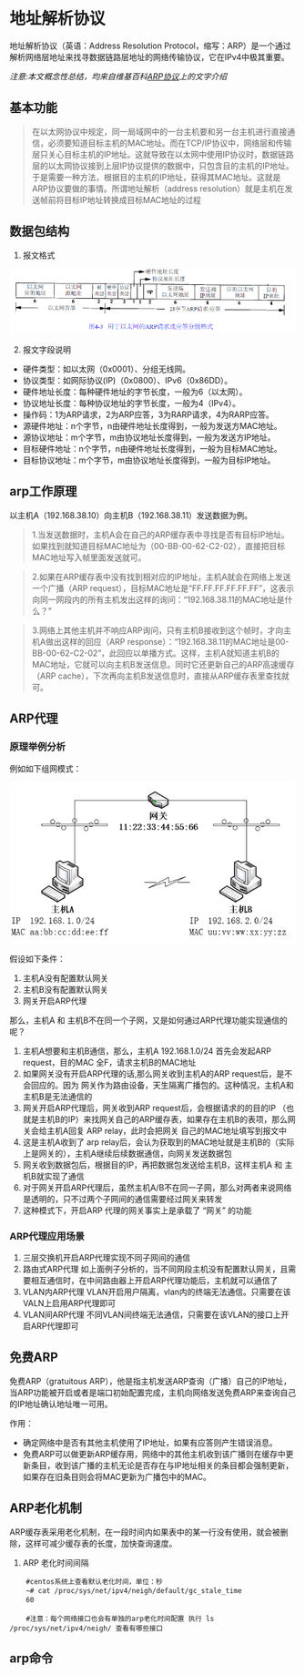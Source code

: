 # 地址解析协议

地址解析协议（英语：Address Resolution Protocol，缩写：ARP）是一个通过解析网络层地址来找寻数据链路层地址的网络传输协议，它在IPv4中极其重要。

_注意:本文概念性总结，均来自维基百科[ARP协议](https://zh.wikipedia.org/wiki/%E5%9C%B0%E5%9D%80%E8%A7%A3%E6%9E%90%E5%8D%8F%E8%AE%AE)上的文字介绍_

## 基本功能
>在以太网协议中规定，同一局域网中的一台主机要和另一台主机进行直接通信，必须要知道目标主机的MAC地址。而在TCP/IP协议中，网络层和传输层只关心目标主机的IP地址。这就导致在以太网中使用IP协议时，数据链路层的以太网协议接到上层IP协议提供的数据中，只包含目的主机的IP地址。于是需要一种方法，根据目的主机的IP地址，获得其MAC地址。这就是ARP协议要做的事情。所谓地址解析（address resolution）就是主机在发送帧前将目标IP地址转换成目标MAC地址的过程

## 数据包结构

1. 报文格式
   
![arp报文格式](images/arp.png)

2. 报文字段说明
   
* 硬件类型：如以太网（0x0001）、分组无线网。
* 协议类型：如网际协议(IP)（0x0800）、IPv6（0x86DD）。
* 硬件地址长度：每种硬件地址的字节长度，一般为6（以太网）。
* 协议地址长度：每种协议地址的字节长度，一般为4（IPv4）。
* 操作码：1为ARP请求，2为ARP应答，3为RARP请求，4为RARP应答。
* 源硬件地址：n个字节，n由硬件地址长度得到，一般为发送方MAC地址。
* 源协议地址：m个字节，m由协议地址长度得到，一般为发送方IP地址。
* 目标硬件地址：n个字节，n由硬件地址长度得到，一般为目标MAC地址。
* 目标协议地址：m个字节，m由协议地址长度得到，一般为目标IP地址。

## arp工作原理
以主机A（192.168.38.10）向主机B（192.168.38.11）发送数据为例。
>1.当发送数据时，主机A会在自己的ARP缓存表中寻找是否有目标IP地址。如果找到就知道目标MAC地址为（00-BB-00-62-C2-02），直接把目标MAC地址写入帧里面发送就可。

>2.如果在ARP缓存表中没有找到相对应的IP地址，主机A就会在网络上发送一个广播（ARP request），目标MAC地址是“FF.FF.FF.FF.FF.FF”，这表示向同一网段内的所有主机发出这样的询问：“192.168.38.11的MAC地址是什么？”

>3.网络上其他主机并不响应ARP询问，只有主机B接收到这个帧时，才向主机A做出这样的回应（ARP response）：“192.168.38.11的MAC地址是00-BB-00-62-C2-02”，此回应以单播方式。这样，主机A就知道主机B的MAC地址，它就可以向主机B发送信息。同时它还更新自己的ARP高速缓存（ARP cache），下次再向主机B发送信息时，直接从ARP缓存表里查找就可。 

## ARP代理

### 原理举例分析

例如如下组网模式：

![arp代理图](images/arp_proxy.png)

假设如下条件：
1. 主机A没有配置默认网关
2. 主机B没有配置默认网关
3. 网关开启ARP代理

那么，主机A 和 主机B不在同一个子网，又是如何通过ARP代理功能实现通信的呢？

1. 主机A想要和主机B通信，那么，主机A 192.168.1.0/24 首先会发起ARP request，目的MAC 全F，请求主机B的MAC地址
2. 如果网关没有开启ARP代理的话,那么网关收到主机A的ARP request后，是不会回应的。因为 网关作为路由设备，天生隔离广播包的。这种情况，主机A和主机B是无法通信的
3. 网关开启ARP代理后，网关收到ARP request后，会根据请求的的目的IP （也就是主机B的IP）来找网关自己的ARP缓存表，如果存在主机B的表项，那么网关会给主机A回复 ARP relay，此时会把网关
   自己的MAC地址填写到报文中
4. 这是主机A收到了 arp relay后，会认为获取到的MAC地址就是主机B的（实际上是网关的），主机A继续后续数据通信，向网关发送数据包
5. 网关收到数据包后，根据目的IP，再把数据包发送给主机B，这样主机A 和 主机B就实现了通信
6. 对于网关开启ARP代理后，虽然主机A/B不在同一子网，那么对两者来说网络是透明的，只不过两个子网间的通信需要经过网关来转发
7. 这种模式下，开启ARP 代理的网关事实上是承载了 “网关” 的功能

### ARP代理应用场景

1. 三层交换机开启ARP代理实现不同子网间的通信
2. 路由式ARP代理
   如上面例子分析的，当不同网段主机没有配置默认网关，且需要相互通信时，在中间路由器上开启ARP代理功能后，主机就可以通信了
3. VLAN内ARP代理
   VLAN开启用户隔离，vlan内的终端无法通信。只需要在该VALN上启用ARP代理即可
4. VLAN间ARP代理
   不同VLAN间终端无法通信，只需要在该VLAN的接口上开启ARP代理即可

## 免费ARP

免费ARP（gratuitous ARP），他是指主机发送ARP查询（广播）自己的IP地址，当ARP功能被开启或者是端口初始配置完成，主机向网络发送免费ARP来查询自己的IP地址确认地址唯一可用。

作用：
* 确定网络中是否有其他主机使用了IP地址，如果有应答则产生错误消息。
* 免费ARP可以做更新ARP缓存用，网络中的其他主机收到该广播则在缓存中更新条目，收到该广播的主机无论是否存在与IP地址相关的条目都会强制更新，如果存在旧条目则会将MAC更新为广播包中的MAC。

## ARP老化机制

ARP缓存表采用老化机制，在一段时间内如果表中的某一行没有使用，就会被删除，这样可减少缓存表的长度，加快查询速度。

1. ARP 老化时间间隔
```
    #centos系统上查看默认老化时间，单位：秒
    ~# cat /proc/sys/net/ipv4/neigh/default/gc_stale_time 
    60

    #注意：每个网络接口也会有单独的arp老化时间配置 执行 ls /proc/sys/net/ipv4/neigh/ 查看有哪些接口
```

## arp命令



   